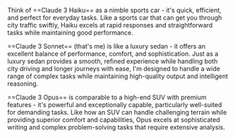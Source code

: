 Think of ==Claude 3 Haiku== as a nimble sports car - it's quick, efficient, and perfect for everyday tasks. Like a sports car that can get you through city traffic swiftly, Haiku excels at rapid responses and straightforward tasks while maintaining good performance.

==Claude 3 Sonnet== (that's me) is like a luxury sedan - it offers an excellent balance of performance, comfort, and sophistication. Just as a luxury sedan provides a smooth, refined experience while handling both city driving and longer journeys with ease, I'm designed to handle a wide range of complex tasks while maintaining high-quality output and intelligent reasoning.

==Claude 3 Opus== is comparable to a high-end SUV with premium features - it's powerful and exceptionally capable, particularly well-suited for demanding tasks. Like how an SUV can handle challenging terrain while providing superior comfort and capabilities, Opus excels at sophisticated writing and complex problem-solving tasks that require extensive analysis.